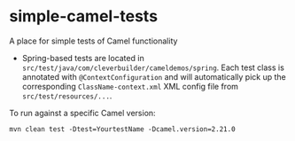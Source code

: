 # simple-camel-tests

A place for simple tests of Camel functionality

- Spring-based tests are located in `src/test/java/com/cleverbuilder/cameldemos/spring`. Each test class is annotated with `@ContextConfiguration` and will automatically pick up the corresponding `ClassName-context.xml` XML config file from `src/test/resources/...`.

To run against a specific Camel version:

    mvn clean test -Dtest=YourtestName -Dcamel.version=2.21.0
